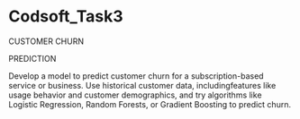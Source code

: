 # Codsoft_Task3
CUSTOMER CHURN

PREDICTION

Develop a model to predict customer churn for a subscription-based service or business. Use historical customer data, includingfeatures like usage behavior and customer demographics, and try
algorithms like Logistic Regression, Random Forests, or Gradient Boosting to predict churn.
